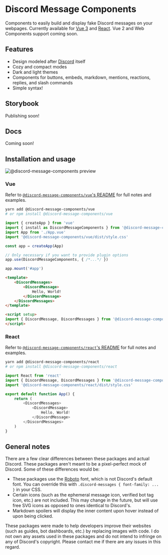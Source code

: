# Discord Message Components

Components to easily build and display fake Discord messages on your webpages. Currently available for [Vue 3](https://github.com/Danktuary/discord-message-components/tree/main/packages/vue) and [React](https://github.com/Danktuary/discord-message-components/tree/main/packages/react). Vue 2 and Web Components support coming soon.

## Features

- Design modeled after [Discord](https://discordapp.com/) itself
- Cozy and compact modes
- Dark and light themes
- Components for buttons, embeds, markdown, mentions, reactions, replies, and slash commands
- Simple syntax!

## Storybook

Publishing soon!

## Docs

Coming soon!

## Installation and usage

![@discord-message-components preview](https://i.imgur.com/ZxsfkHb.png)

### Vue

Refer to [`@discord-message-components/vue`'s README](https://github.com/Danktuary/discord-message-components/tree/main/packages/vue#readme) for full notes and examples.

```sh
yarn add @discord-message-components/vue
# or npm install @discord-message-components/vue
```

```js
import { createApp } from 'vue'
import { install as DiscordMessageComponents } from '@discord-message-components/vue'
import App from './App.vue'
import '@discord-message-components/vue/dist/style.css'

const app = createApp(App)

// Only necessary if you want to provide plugin options
app.use(DiscordMessageComponents, { /*...*/ })

app.mount('#app')
```

```html
<template>
	<DiscordMessages>
		<DiscordMessage>
			Hello, World!
		</DiscordMessage>
	</DiscordMessages>
</template>

<script setup>
import { DiscordMessage, DiscordMessages } from '@discord-message-components/vue'
</script>
```

### React

Refer to [`@discord-message-components/react`'s README](https://github.com/Danktuary/discord-message-components/tree/main/packages/react#readme) for full notes and examples.

```sh
yarn add @discord-message-components/react
# or npm install @discord-message-components/react
```

```js
import React from 'react'
import { DiscordMessage, DiscordMessages } from '@discord-message-components/react'
import '@discord-message-components/react/dist/style.css'

export default function App() {
	return (
		<DiscordMessages>
			<DiscordMessage>
				Hello, World!
			</DiscordMessage>
		</DiscordMessages>
	)
}
```

## General notes

There are a few clear differences between these packages and actual Discord. These packages aren't meant to be a pixel-perfect mock of Discord. Some of these differences would be:

- These packages use the [Roboto](https://fonts.google.com/specimen/Roboto) font, which is not Discord's default font. You can override this with `.discord-messages { font-family: ... }` in your CSS.
- Certain icons (such as the ephemeral message icon, verified bot tag icon, etc.) are not included. This may change in the future, but will use free SVG icons as opposed to ones identical to Discord's.
- Markdown spoilers will display the inner content upon hover instead of upon being clicked.

These packages were made to help developers improve their websites (such as guides, bot dashboards, etc.) by replacing images with code. I do not own any assets used in these packages and do not intend to infringe on any of Discord's copyright. Please contact me if there are any issues in this regard.
